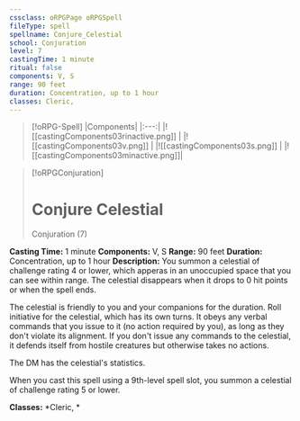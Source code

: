 ```yaml
---
cssclass: oRPGPage oRPGSpell
fileType: spell
spellname: Conjure_Celestial
school: Conjuration
level: 7
castingTime: 1 minute
ritual: false
components: V, S
range: 90 feet
duration: Concentration, up to 1 hour
classes: Cleric,
---
```

> [!oRPG-Spell]
> |Components|
> |:---:|
> |![[castingComponents03rinactive.png]] |
> |![[castingComponents03v.png]] |
> |![[castingComponents03s.png]] |
> |![[castingComponents03minactive.png]]|

> [!oRPGConjuration]
>#  Conjure Celestial
> Conjuration  (7)

**Casting Time:** 1 minute
**Components:** V, S
**Range:** 90 feet
**Duration:**  Concentration, up to 1 hour
**Description:**
You summon a celestial of challenge rating 4 or lower, which apperas in an unoccupied space that you can see within range. The celestial disappears when it drops to 0 hit points or when the spell ends.



 The celestial is friendly to you and your companions for the duration. Roll initiative for the celestial, which has its own turns. It obeys any verbal commands that you issue to it (no action required by you), as long as they don't violate its alignment. If you don't issue any commands to the celestial, it defends itself from hostile creatures but otherwise takes no actions.



 The DM has the celestial's statistics.

When you cast this spell using a 9th-level spell slot, you summon a celestial of challenge rating 5 or lower.

**Classes:**  *Cleric, *


